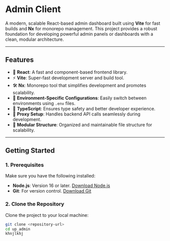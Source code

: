 # **Admin Client**

A modern, scalable React-based admin dashboard built using **Vite** for fast builds and **Nx** for monorepo management. This project provides a robust foundation for developing powerful admin panels or dashboards with a clean, modular architecture.

---

## **Features**
- 🌟 **React**: A fast and component-based frontend library.
- ⚡ **Vite**: Super-fast development server and build tool.
- 🛠️ **Nx**: Monorepo tool that simplifies development and promotes scalability.
- 🔄 **Environment-Specific Configurations**: Easily switch between environments using `.env` files.
- 🚀 **TypeScript**: Ensures type safety and better developer experience.
- 🔌 **Proxy Setup**: Handles backend API calls seamlessly during development.
- 📂 **Modular Structure**: Organized and maintainable file structure for scalability.

---

## **Getting Started**

### **1. Prerequisites**
Make sure you have the following installed:
- **Node.js**: Version 16 or later. [Download Node.js](https://nodejs.org/)
- **Git**: For version control. [Download Git](https://git-scm.com/)

### **2. Clone the Repository**
Clone the project to your local machine:
```bash
git clone <repository-url>
cd up_admin
khnjlkhj
